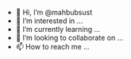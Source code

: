 - 👋 Hi, I’m @mahbubsust
- 👀 I’m interested in ...
- 🌱 I’m currently learning ...
- 💞️ I’m looking to collaborate on ...
- 📫 How to reach me ...

<!---
mahbubsust/mahbubsust is a ✨ special ✨ repository because its `README.md` (this file) appears on your GitHub profile.
You can click the Preview link to take a look at your changes.
--->
